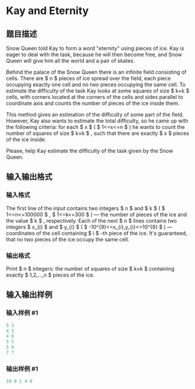 # Kay and Eternity

## 题目描述

Snow Queen told Kay to form a word "eternity" using pieces of ice. Kay is eager to deal with the task, because he will then become free, and Snow Queen will give him all the world and a pair of skates.

Behind the palace of the Snow Queen there is an infinite field consisting of cells. There are $ n $ pieces of ice spread over the field, each piece occupying exactly one cell and no two pieces occupying the same cell. To estimate the difficulty of the task Kay looks at some squares of size $ k×k $ cells, with corners located at the corners of the cells and sides parallel to coordinate axis and counts the number of pieces of the ice inside them.

This method gives an estimation of the difficulty of some part of the field. However, Kay also wants to estimate the total difficulty, so he came up with the following criteria: for each $ x $ ( $ 1<=x<=n $ ) he wants to count the number of squares of size $ k×k $ , such that there are exactly $ x $ pieces of the ice inside.

Please, help Kay estimate the difficulty of the task given by the Snow Queen.

## 输入输出格式

### 输入格式

The first line of the input contains two integers $ n $ and $ k $ ( $ 1<=n<=100000 $ , $ 1<=k<=300 $ ) — the number of pieces of the ice and the value $ k $ , respectively. Each of the next $ n $ lines contains two integers $ x_{i} $ and $ y_{i} $ ( $ -10^{9}<=x_{i},y_{i}<=10^{9} $ ) — coordinates of the cell containing $ i $ -th piece of the ice. It's guaranteed, that no two pieces of the ice occupy the same cell.

### 输出格式

Print $ n $ integers: the number of squares of size $ k×k $ containing exactly $ 1,2,...,n $ pieces of the ice.

## 输入输出样例

### 输入样例 #1

```cpp
5 3
4 5
4 6
5 5
5 6
7 7

```
### 输出样例 #1

```cpp
10 8 1 4 0 

```
